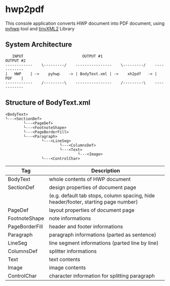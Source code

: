 # hwp2pdf

This console application converts HWP document into PDF document, using [pyhwp](https://github.com/mete0r/pyhwp) tool and [tinyXML2](https://github.com/leethomason/tinyxml2) Library

## System Architecture
```
   INPUT                          OUTPUT #1                        OUTPUT #2
------------    \---------/    ----------------    \---------/    ------------
|   HWP    | ->    pyhwp    -> | BodyText.xml | ->    xh2pdf   -> |   PDF    |
------------    /---------\    ----------------    /---------\    ------------
```

## Structure of BodyText.xml
```
<BodyText>
└---<SectionDef>
        └---<PageDef>
        └---<FootnoteShape>
        └---<PageBorderFill>
        └---<Paragraph>
                └---<LineSeg>
                        └---<ColumnsDef>
                        └---<Text>
                                └---<Image>
	 	        └---<ControlChar>
```
| Tag           | Description |
|---------------|-------------|
| BodyText      | whole contents of HWP document |
| SectionDef    | design properties of document page |
|               | (e.g. default tab stops, column spacing, hide header/footer, starting page number) |
| PageDef       | layout properties of document page |
| FootnoteShape | note informations |
| PageBorderFill| header and footer informations |
| Paragraph     | paragraph informations (parted as sentence) |
| LineSeg       | line segment informations (parted line by line) |
| ColumnsDef    | splitter informations |
| Text          | text contents |
| Image         | image contents |
| ControlChar   | character information for splitting paragraph |
